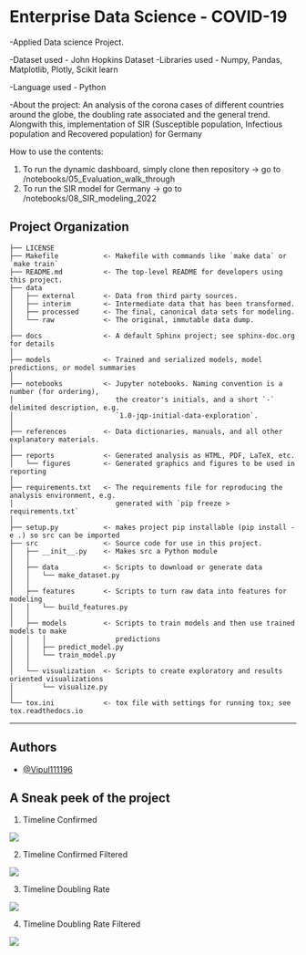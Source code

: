 # Enterprise Data Science - COVID-19

-Applied Data science Project.

-Dataset used - John Hopkins Dataset
-Libraries used - Numpy, Pandas, Matplotlib, Plotly, Scikit learn

-Language used - Python

-About the project: An analysis of the corona cases of different countries around the globe, the doubling rate associated and the general trend.
		    Alongwith this, implementation of SIR (Susceptible population, Infectious population and Recovered population) for Germany


How to use the contents:

1. To run the dynamic dashboard, simply clone then repository -> go to /notebooks/05_Evaluation_walk_through
2. To run the SIR model for Germany -> go to /notebooks/08_SIR_modeling_2022

Project Organization
------------

    ├── LICENSE
    ├── Makefile           <- Makefile with commands like `make data` or `make train`
    ├── README.md          <- The top-level README for developers using this project.
    ├── data
    │   ├── external       <- Data from third party sources.
    │   ├── interim        <- Intermediate data that has been transformed.
    │   ├── processed      <- The final, canonical data sets for modeling.
    │   └── raw            <- The original, immutable data dump.
    │
    ├── docs               <- A default Sphinx project; see sphinx-doc.org for details
    │
    ├── models             <- Trained and serialized models, model predictions, or model summaries
    │
    ├── notebooks          <- Jupyter notebooks. Naming convention is a number (for ordering),
    │                         the creator's initials, and a short `-` delimited description, e.g.
    │                         `1.0-jqp-initial-data-exploration`.
    │
    ├── references         <- Data dictionaries, manuals, and all other explanatory materials.
    │
    ├── reports            <- Generated analysis as HTML, PDF, LaTeX, etc.
    │   └── figures        <- Generated graphics and figures to be used in reporting
    │
    ├── requirements.txt   <- The requirements file for reproducing the analysis environment, e.g.
    │                         generated with `pip freeze > requirements.txt`
    │
    ├── setup.py           <- makes project pip installable (pip install -e .) so src can be imported
    ├── src                <- Source code for use in this project.
    │   ├── __init__.py    <- Makes src a Python module
    │   │
    │   ├── data           <- Scripts to download or generate data
    │   │   └── make_dataset.py
    │   │
    │   ├── features       <- Scripts to turn raw data into features for modeling
    │   │   └── build_features.py
    │   │
    │   ├── models         <- Scripts to train models and then use trained models to make
    │   │   │                 predictions
    │   │   ├── predict_model.py
    │   │   └── train_model.py
    │   │
    │   └── visualization  <- Scripts to create exploratory and results oriented visualizations
    │       └── visualize.py
    │
    └── tox.ini            <- tox file with settings for running tox; see tox.readthedocs.io


--------

## Authors

- [@Vipul111196](https://github.com/Vipul111196)

## A Sneak peek of the project

1. Timeline Confirmed
<img src="Timeline_confirmed.gif">

2. Timeline Confirmed Filtered
<img src = "Timeline_confirmed_filtered.gif">

3. Timeline Doubling Rate
<img src="Timeline_doubling_rate.gif">

4. Timeline Doubling Rate Filtered
<img src="Timeleine_doubling_rate_filtered.gif">
